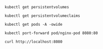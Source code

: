 


```shell
kubectl get persistentvolumes
```

```shell
kubectl get persistentvolumeclaims
```

```shell
kubectl get pods -A -owide
```


```shell
kubectl port-forward pod/nginx-pod 8080:80
```


```shell
curl http://localhost:8080
```